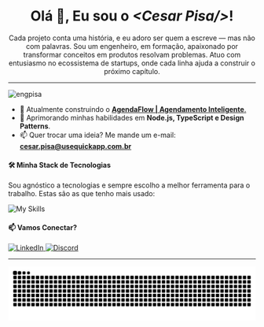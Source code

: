 <h1 align="center">Olá 👋, Eu sou o <i>&lt;Cesar Pisa/&gt;</i>!</h1>

<p align="center">
  Cada projeto conta uma história, e eu adoro ser quem a escreve — mas não com palavras. Sou um engenheiro, em formação, apaixonado por transformar conceitos em produtos resolvam problemas. Atuo com entusiasmo no ecossistema de startups, onde cada linha ajuda a construir o próximo capítulo.
</p>

---

<p align="left">
  <img src="https://komarev.com/ghpvc/?username=engPisa&label=Profile%20views&color=0e75b6&style=flat" alt="engpisa" />
</p>

- 🚀 Atualmente construindo o <a href="https://usequickapp.com.br"> **AgendaFlow | Agendamento Inteligente**.</a> 
- 🌱 Aprimorando minhas habilidades em **Node.js, TypeScript e Design Patterns**.
- 📫 Quer trocar uma ideia? Me mande um e-mail: **[cesar.pisa@usequickapp.com.br](mailto:cesar.pisa@usequickapp.com.br)**

#### 🛠️ Minha Stack de Tecnologias

Sou agnóstico a tecnologias e sempre escolho a melhor ferramenta para o trabalho. Estas são as que tenho mais usado:

<p>
  <img src="https://skillicons.dev/icons?i=js,nodejs,ts,nextjs,python,java,docker,aws&perline=8" alt="My Skills"/>
</p>

#### 📫 Vamos Conectar?

<p>
  <a href="https://linkedin.com/in/engpisa" target="_blank">
    <img src="https://skillicons.dev/icons?i=linkedin" alt="LinkedIn" style="text-decoration: none"/>
  </a>
  <a href="https://discord.gg/u9QY7ZDbZQ" target="_blank">
    <img src="https://skillicons.dev/icons?i=discord" alt="Discord"/>
  </a>
</p>

---

<picture>
  <source media="(prefers-color-scheme: dark)" srcset="https://raw.githubusercontent.com/engPisa/engPisa/output/github-contribution-grid-snake-dark.svg">
  <source media="(prefers-color-scheme: light)" srcset="https://raw.githubusercontent.com/engPisa/engPisa/output/github-contribution-grid-snake.svg">
  <img alt="github contribution grid snake animation" src="https://raw.githubusercontent.com/engPisa/engPisa/output/github-contribution-grid-snake.svg">
</picture>





  
